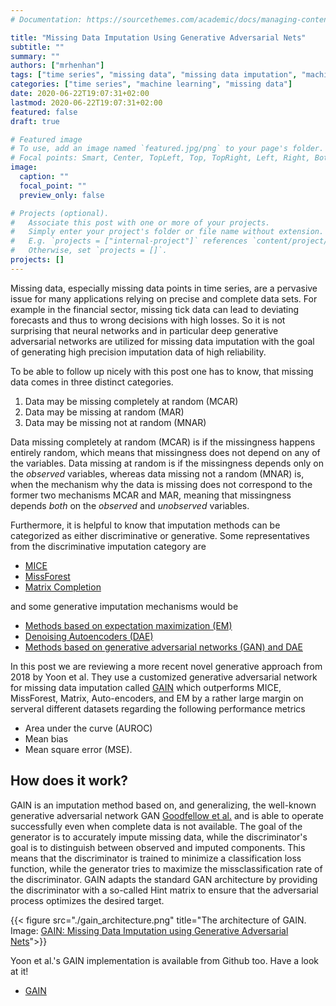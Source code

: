 ```yaml
---
# Documentation: https://sourcethemes.com/academic/docs/managing-content/

title: "Missing Data Imputation Using Generative Adversarial Nets"
subtitle: ""
summary: ""
authors: ["mrhenhan"]
tags: ["time series", "missing data", "missing data imputation", "machine learning", "neural network", "generative adversarial network", "deep learning"]
categories: ["time series", "machine learning", "missing data"]
date: 2020-06-22T19:07:31+02:00
lastmod: 2020-06-22T19:07:31+02:00
featured: false
draft: true

# Featured image
# To use, add an image named `featured.jpg/png` to your page's folder.
# Focal points: Smart, Center, TopLeft, Top, TopRight, Left, Right, BottomLeft, Bottom, BottomRight.
image:
  caption: ""
  focal_point: ""
  preview_only: false

# Projects (optional).
#   Associate this post with one or more of your projects.
#   Simply enter your project's folder or file name without extension.
#   E.g. `projects = ["internal-project"]` references `content/project/deep-learning/index.md`.
#   Otherwise, set `projects = []`.
projects: []
---
```

Missing data, especially missing data points in time series, are a pervasive issue for many applications relying on precise and complete data sets. For example in the financial sector, missing tick data can lead to deviating forecasts and thus to wrong decisions with high losses. So it is not surprising that neural networks and in particular deep generative adversarial networks are utilized for missing data imputation with the goal of generating high precision imputation data of high reliability.

To be able to follow up nicely with this post one has to know, that missing data comes in three distinct categories.

1. Data may be missing completely at random (MCAR)
2. Data may be missing at random (MAR)
3. Data may be missing not at random (MNAR)

Data missing completely at random (MCAR) is if the missingness happens entirely random, which means that missingness does not depend on any of the variables. Data missing at random is if the missingness depends only on the _observed_ variables, whereas data missing not a random (MNAR) is, when the mechanism why the data is missing does not correspond to the former two mechanisms MCAR and MAR, meaning that missingness depends _both_ on the _observed_ and _unobserved_ variables.

Furthermore, it is helpful to know that imputation methods can be categorized as either discriminative or generative. Some representatives from the discriminative imputation category are

- [MICE](https://www.jstatsoft.org/article/view/v045i03)
- [MissForest](https://arxiv.org/abs/1105.0828)
- [Matrix Completion](http://www.jmlr.org/papers/v16/hastie15a.html)

and some generative imputation mechanisms would be

- [Methods based on expectation maximization (EM)](https://dl.acm.org/doi/10.1007/s00521-009-0295-6)
- [Denoising Autoencoders (DAE)](https://dl.acm.org/doi/10.1145/1390156.1390294)
- [Methods based on generative adversarial networks (GAN) and DAE](https://www.cc.gatech.edu/~hays/7476/projects/Avery_Wenchen/)

In this post we are reviewing a more recent novel generative approach from 2018 by Yoon et al. They use a customized generative adversarial network for missing data imputation called [GAIN](https://arxiv.org/abs/1806.02920) which outperforms MICE, MissForest, Matrix, Auto-encoders, and EM by a rather large margin on serveral different datasets regarding the following performance metrics

- Area under the curve (AUROC)
- Mean bias
- Mean square error (MSE).

## How does it work?

GAIN is an imputation method based on, and generalizing, the well-known generative adversarial network GAN [Goodfellow et al.](https://arxiv.org/abs/1406.2661) and is able to operate successfully even when complete data is not available. The goal of the generator is to accurately impute missing data, while the discriminator's goal is to distinguish between observed and imputed components. This means that the discriminator is trained to minimize a classification loss function, while the generator tries to maximize the missclassification rate of the discriminator. GAIN adapts the standard GAN architecture by providing the discriminator with a so-called Hint matrix to ensure that the adversarial process optimizes the desired target.

{{< figure src="./gain_architecture.png" title="The architecture of GAIN. Image: [GAIN: Missing Data Imputation using Generative Adversarial Nets](https://arxiv.org/abs/1806.02920)">}}


Yoon et al.'s GAIN implementation is available from Github too. Have a look at it!

- [GAIN](https://github.com/jsyoon0823/GAIN)
